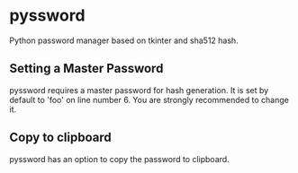 # pyssword
Python password manager based on tkinter and sha512 hash.

## Setting a Master Password
pyssword requires a master password for hash generation. It is set by default to 'foo' on line number 6. You are strongly recommended to change it.

## Copy to clipboard
pyssword has an option to copy the password to clipboard.
